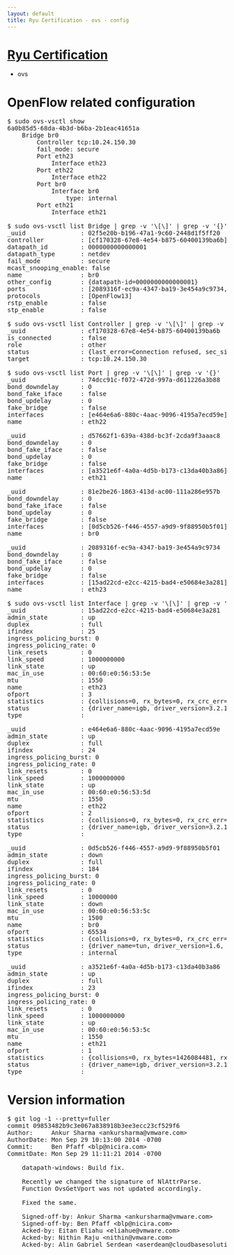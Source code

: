 ```yaml
---
layout: default
title: Ryu Certification - ovs - config
---
```

# [Ryu Certification](http://osrg.github.io/ryu/certification.html)
* ovs 

# OpenFlow related configuration
<pre>
$ sudo ovs-vsctl show
6a0b85d5-68da-4b3d-b6ba-2b1eac41651a
    Bridge br0
        Controller tcp:10.24.150.30
        fail_mode: secure
        Port eth23
            Interface eth23
        Port eth22
            Interface eth22
        Port br0
            Interface br0
                type: internal
        Port eth21
            Interface eth21

$ sudo ovs-vsctl list Bridge | grep -v '\[\]' | grep -v '{}'
_uuid               : 02f5e20b-b196-47a1-9c60-2448d1f5ff20
controller          : [cf170328-67e8-4e54-b875-60400139ba6b]
datapath_id         : 0000000000000001
datapath_type       : netdev
fail_mode           : secure
mcast_snooping_enable: false
name                : br0
other_config        : {datapath-id=0000000000000001}
ports               : [2089316f-ec9a-4347-ba19-3e454a9c9734, 74dcc91c-f072-472d-997a-d611226a3b88, 81e2be26-1863-413d-ac00-111a286e957b, d57662f1-639a-438d-bc3f-2cda9f3aaac8]
protocols           : [OpenFlow13]
rstp_enable         : false
stp_enable          : false

$ sudo ovs-vsctl list Controller | grep -v '\[\]' | grep -v '{}'
_uuid               : cf170328-67e8-4e54-b875-60400139ba6b
is_connected        : false
role                : other
status              : {last_error=Connection refused, sec_since_connect=681, sec_since_disconnect=5, state=BACKOFF}
target              : tcp:10.24.150.30

$ sudo ovs-vsctl list Port | grep -v '\[\]' | grep -v '{}'
_uuid               : 74dcc91c-f072-472d-997a-d611226a3b88
bond_downdelay      : 0
bond_fake_iface     : false
bond_updelay        : 0
fake_bridge         : false
interfaces          : [e464e6a6-880c-4aac-9096-4195a7ecd59e]
name                : eth22

_uuid               : d57662f1-639a-438d-bc3f-2cda9f3aaac8
bond_downdelay      : 0
bond_fake_iface     : false
bond_updelay        : 0
fake_bridge         : false
interfaces          : [a3521e6f-4a0a-4d5b-b173-c13da40b3a86]
name                : eth21

_uuid               : 81e2be26-1863-413d-ac00-111a286e957b
bond_downdelay      : 0
bond_fake_iface     : false
bond_updelay        : 0
fake_bridge         : false
interfaces          : [0d5cb526-f446-4557-a9d9-9f88950b5f01]
name                : br0

_uuid               : 2089316f-ec9a-4347-ba19-3e454a9c9734
bond_downdelay      : 0
bond_fake_iface     : false
bond_updelay        : 0
fake_bridge         : false
interfaces          : [15ad22cd-e2cc-4215-bad4-e50684e3a281]
name                : eth23

$ sudo ovs-vsctl list Interface | grep -v '\[\]' | grep -v '{}'
_uuid               : 15ad22cd-e2cc-4215-bad4-e50684e3a281
admin_state         : up
duplex              : full
ifindex             : 25
ingress_policing_burst: 0
ingress_policing_rate: 0
link_resets         : 0
link_speed          : 1000000000
link_state          : up
mac_in_use          : 00:60:e0:56:53:5e
mtu                 : 1550
name                : eth23
ofport              : 3
statistics          : {collisions=0, rx_bytes=0, rx_crc_err=0, rx_dropped=0, rx_errors=0, rx_frame_err=0, rx_over_err=0, rx_packets=0, tx_bytes=3378498704, tx_dropped=0, tx_errors=0, tx_packets=5115644}
status              : {driver_name=igb, driver_version=3.2.10-k, firmware_version=2.10-9}
type                : 

_uuid               : e464e6a6-880c-4aac-9096-4195a7ecd59e
admin_state         : up
duplex              : full
ifindex             : 24
ingress_policing_burst: 0
ingress_policing_rate: 0
link_resets         : 0
link_speed          : 1000000000
link_state          : up
mac_in_use          : 00:60:e0:56:53:5d
mtu                 : 1550
name                : eth22
ofport              : 2
statistics          : {collisions=0, rx_bytes=0, rx_crc_err=0, rx_dropped=0, rx_errors=0, rx_frame_err=0, rx_over_err=0, rx_packets=0, tx_bytes=2834169682, tx_dropped=0, tx_errors=0, tx_packets=47728279}
status              : {driver_name=igb, driver_version=3.2.10-k, firmware_version=2.10-9}
type                : 

_uuid               : 0d5cb526-f446-4557-a9d9-9f88950b5f01
admin_state         : down
duplex              : full
ifindex             : 184
ingress_policing_burst: 0
ingress_policing_rate: 0
link_resets         : 0
link_speed          : 10000000
link_state          : down
mac_in_use          : 00:60:e0:56:53:5c
mtu                 : 1500
name                : br0
ofport              : 65534
statistics          : {collisions=0, rx_bytes=0, rx_crc_err=0, rx_dropped=0, rx_errors=0, rx_frame_err=0, rx_over_err=0, rx_packets=0, tx_bytes=0, tx_dropped=0, tx_errors=0, tx_packets=0}
status              : {driver_name=tun, driver_version=1.6, firmware_version=N/A}
type                : internal

_uuid               : a3521e6f-4a0a-4d5b-b173-c13da40b3a86
admin_state         : up
duplex              : full
ifindex             : 23
ingress_policing_burst: 0
ingress_policing_rate: 0
link_resets         : 0
link_speed          : 1000000000
link_state          : up
mac_in_use          : 00:60:e0:56:53:5c
mtu                 : 1550
name                : eth21
ofport              : 1
statistics          : {collisions=0, rx_bytes=1426084481, rx_crc_err=0, rx_dropped=0, rx_errors=0, rx_frame_err=0, rx_over_err=0, rx_packets=75453865, tx_bytes=0, tx_dropped=0, tx_errors=0, tx_packets=0}
status              : {driver_name=igb, driver_version=3.2.10-k, firmware_version=2.10-9}
type                : 
</pre>

# Version information
<pre>
$ git log -1 --pretty=fuller
commit 09853482b9c3e067a838918b3ee3ecc23cf529f6
Author:     Ankur Sharma &lt;ankursharma@vmware.com&gt;
AuthorDate: Mon Sep 29 10:13:00 2014 -0700
Commit:     Ben Pfaff &lt;blp@nicira.com&gt;
CommitDate: Mon Sep 29 11:11:21 2014 -0700

    datapath-windows: Build fix.
    
    Recently we changed the signature of NlAttrParse.
    Function OvsGetVport was not updated accordingly.
    
    Fixed the same.
    
    Signed-off-by: Ankur Sharma &lt;ankursharma@vmware.com&gt;
    Signed-off-by: Ben Pfaff &lt;blp@nicira.com&gt;
    Acked-by: Eitan Eliahu &lt;eliahue@vmware.com&gt;
    Acked-by: Nithin Raju &lt;nithin@vmware.com&gt;
    Acked-by: Alin Gabriel Serdean &lt;aserdean@cloudbasesolutions.com&gt;
</pre>
